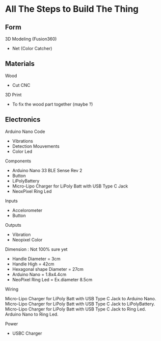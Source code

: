 <h1>All The Steps to Build The Thing</h1>
<h2>Form</h2>

 <p>3D  Modeling (Fusion360)</p>

 - Net (Color Catcher)

 <h2>Materials</h2>
 <p>Wood</p>

 - Cut CNC
 <p>3D Print</p>
 
 - To fix the wood part together (maybe ?)
  <h2>Electronics</h2>
  <p>Arduino Nano Code</p>

 - Vibrations 
 - Detection Mouvements
 - Color Led

  <p>Components</p> 

 - Arduino Nano 33 BLE Sense Rev 2
 - Button
 - LiPolyBattery
 - Micro-Lipo Charger for LiPoly Batt with USB Type C Jack
 - NeoxPixel Ring Led
 
<p>Inputs</p>

 - Accelorometer
 - Button
<p>Outputs</p>

 - Vibration
 - Neopixel Color

  
<p>Dimension : Not 100% sure yet</p>

 - Handle Diameter = 3cm
 - Handle High = 42cm
 - Hexagonal shape Diameter = 27cm
 - Arduino Nano = 1.8x4.4cm
 - NeoPixel Ring Led = Ex.diameter 8.5cm

<p>Wiring</p>
Micro-Lipo Charger for LiPoly Batt with USB Type C Jack to Arduino Nano.
Micro-Lipo Charger for LiPoly Batt with USB Type C Jack to LiPolyBattery.
Micro-Lipo Charger for LiPoly Batt with USB Type C Jack to Ring Led.
Arduino Nano to Ring Led.

<p>Power</p>

 - USBC Charger
